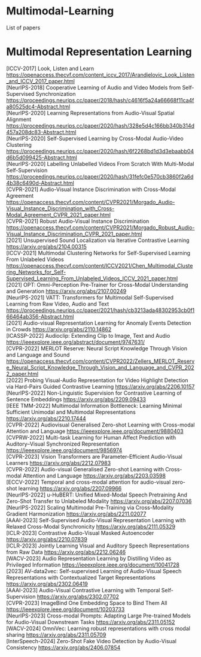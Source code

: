 # Multimodal-Learning
List of papers 

Multimodal Representation Learning
==================================
[ICCV-2017] Look, Listen and Learn https://openaccess.thecvf.com/content_iccv_2017/Arandjelovic_Look_Listen_and_ICCV_2017_paper.html <br/>
[NeurIPS-2018] Cooperative Learning of Audio and Video Models from Self-Supervised Synchronization https://proceedings.neurips.cc/paper/2018/hash/c4616f5a24a66668f11ca4fa80525dc4-Abstract.html <br/>
[NeurIPS-2020] Learning Representations from Audio-Visual Spatial Alignment https://proceedings.neurips.cc/paper/2020/hash/328e5d4c166bb340b314d457a208dc83-Abstract.html <br/>
[NeurIPS-2020] Self-Supervised Learning by Cross-Modal Audio-Video Clustering https://proceedings.neurips.cc/paper/2020/hash/6f2268bd1d3d3ebaabb04d6b5d099425-Abstract.html <br/>
[NeurIPS-2020] Labelling Unlabelled Videos From Scratch With Multi-Modal Self-Supervision https://proceedings.neurips.cc/paper/2020/hash/31fefc0e570cb3860f2a6d4b38c6490d-Abstract.html <br/>
[CVPR-2021] Audio-Visual Instance Discrimination with Cross-Modal Agreement https://openaccess.thecvf.com/content/CVPR2021/Morgado_Audio-Visual_Instance_Discrimination_with_Cross-Modal_Agreement_CVPR_2021_paper.html <br/>
[CVPR-2021] Robust Audio-Visual Instance Discrimination https://openaccess.thecvf.com/content/CVPR2021/Morgado_Robust_Audio-Visual_Instance_Discrimination_CVPR_2021_paper.html <br/>
[2021] Unsupervised Sound Localization via Iterative Contrastive Learning https://arxiv.org/abs/2104.00315<br/>
[ICCV-2021] Multimodal Clustering Networks for Self-Supervised Learning From Unlabeled Videos https://openaccess.thecvf.com/content/ICCV2021/Chen_Multimodal_Clustering_Networks_for_Self-Supervised_Learning_From_Unlabeled_Videos_ICCV_2021_paper.html <br/>
[2021] OPT: Omni-Perception Pre-Trainer for Cross-Modal Understanding and Generation https://arxiv.org/abs/2107.00249<br/>
[NeurIPS-2021] VATT: Transformers for Multimodal Self-Supervised Learning from Raw Video, Audio and Text https://proceedings.neurips.cc/paper/2021/hash/cb3213ada48302953cb0f166464ab356-Abstract.html <br/>
[2021] Audio-visual Representation Learning for Anomaly Events Detection in Crowds https://arxiv.org/abs/2110.14862<br/>
[ICASSP-2022] Audioclip: Extending Clip to Image, Text and Audio https://ieeexplore.ieee.org/abstract/document/9747631/<br/>
[CVPR-2022] MERLOT Reserve: Neural Script Knowledge Through Vision and Language and Sound https://openaccess.thecvf.com/content/CVPR2022/Zellers_MERLOT_Reserve_Neural_Script_Knowledge_Through_Vision_and_Language_and_CVPR_2022_paper.html <br/>
[2022] Probing Visual-Audio Representation for Video Highlight Detection via Hard-Pairs Guided Contrastive Learning https://arxiv.org/abs/2206.10157<br/>
[NeurIPS-2022] Non-Linguistic Supervision for Contrastive Learning of Sentence Embeddings https://arxiv.org/abs/2209.09433<br/>
[IEEE TMM-2022] Multimodal Information Bottleneck: Learning Minimal Sufficient Unimodal and Multimodal Representations https://arxiv.org/abs/2210.17444<br/>
[CVPR-2022] Audiovisual Generalised Zero-shot Learning with Cross-modal Attention and Language https://ieeexplore.ieee.org/document/9880403<br/>
[CVPRW-2022] Multi-task Learning for Human Affect Prediction with Auditory–Visual Synchronized Representation https://ieeexplore.ieee.org/document/9856974<br/>
[CVPR-2023] Vision Transformers are Parameter-Efficient Audio-Visual Learners https://arxiv.org/abs/2212.07983<br/>
[CVPR-2022] Audio-visual Generalised Zero-shot Learning with Cross-modal Attention and Language https://arxiv.org/abs/2203.03598<br/>
[ECCV-2022] Temporal and cross-modal attention for audio-visual zero-shot learning https://arxiv.org/abs/2207.09966<br/>
[NeurIPS-2022] u-HuBERT: Unified Mixed-Modal Speech Pretraining And Zero-Shot Transfer to Unlabeled Modality https://arxiv.org/abs/2207.07036<br/>
[NeurIPS-2022] Scaling Multimodal Pre-Training via Cross-Modality Gradient Harmonization https://arxiv.org/abs/2211.02077<br/>
[AAAI-2023] Self-Supervised Audio-Visual Representation Learning with Relaxed Cross-Modal Synchronicity https://arxiv.org/abs/2111.05329<br/>
[ICLR-2023] Contrastive Audio-Visual Masked Autoencoder https://arxiv.org/abs/2210.07839<br/>
[ICLR-2023] Jointly Learning Visual and Auditory Speech Representations from Raw Data https://arxiv.org/abs/2212.06246<br/>
[WACV-2023] Audio Representation Learning by Distilling Video as Privileged Information https://ieeexplore.ieee.org/document/10041728<br/>
[2023] AV-data2vec: Self-supervised Learning of Audio-Visual Speech Representations with Contextualized Target Representations https://arxiv.org/abs/2302.06419<br/>
[AAAI-2023] Audio-Visual Contrastive Learning with Temporal Self-Supervision https://arxiv.org/abs/2302.07702<br/>
[CVPR-2023] ImageBind One Embedding Space to Bind Them All https://ieeexplore.ieee.org/document/10203733<br/>
[NeurIPS-2023] Cross-modal Prompts: Adapting Large Pre-trained Models for Audio-Visual Downstream Tasks https://arxiv.org/abs/2311.05152<br/>
[WACV-2024] OmniVec: Learning robust representations with cross modal sharing https://arxiv.org/abs/2311.05709<br/>
[InterSpeech-2024] Zero-Shot Fake Video Detection by Audio-Visual Consistency https://arxiv.org/abs/2406.07854<br/>


